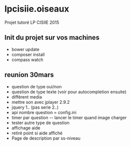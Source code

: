 # lpcisiie.oiseaux
Projet tutoré LP CISIIE 2015


## Init du projet sur vos machines

* bower update
* composer install
* compass watch


## reunion 30mars

* question de type oui/non
* question de type texte (voir pour autocompletion ensuite)
* différent media
* mettre son avec jplayer 2.9.2
* jquery 1.*.* (pas serie 2.*.*)
* api nombre question = config.ini
* timer par question -- lancer le timer quand image charger 
* tester autre type de question
* affichage aide 
* retiré point si aide affiché
* Page de description par ss-niveau
